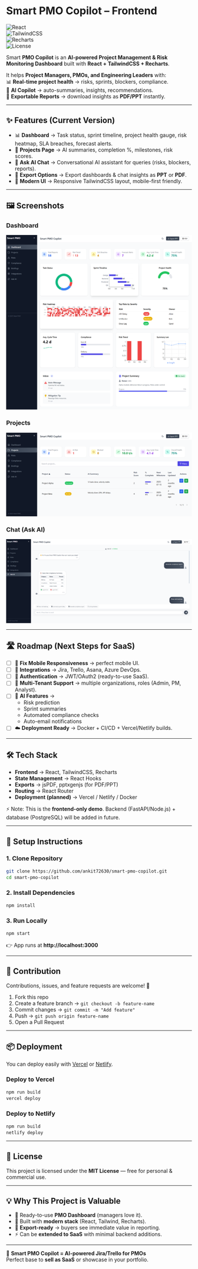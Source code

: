 # Smart PMO Copilot – Frontend  

![React](https://img.shields.io/badge/React-18-blue?logo=react)  
![TailwindCSS](https://img.shields.io/badge/TailwindCSS-3.0-38B2AC?logo=tailwindcss)  
![Recharts](https://img.shields.io/badge/Recharts-Graphs-orange)  
![License](https://img.shields.io/badge/License-MIT-green)  

Smart **PMO Copilot** is an **AI-powered Project Management & Risk Monitoring Dashboard** built with **React + TailwindCSS + Recharts**.  

It helps **Project Managers, PMOs, and Engineering Leaders** with:  
📊 **Real-time project health** → risks, sprints, blockers, compliance.  
🤖 **AI Copilot** → auto-summaries, insights, recommendations.  
📑 **Exportable Reports** → download insights as **PDF/PPT** instantly.  

---

## ✨ Features (Current Version)

- 📊 **Dashboard** → Task status, sprint timeline, project health gauge, risk heatmap, SLA breaches, forecast alerts.  
- 📂 **Projects Page** → AI summaries, completion %, milestones, risk scores.  
- 💬 **Ask AI Chat** → Conversational AI assistant for queries (risks, blockers, reports).  
- 📑 **Export Options** → Export dashboards & chat insights as **PPT** or **PDF**.  
- 🎨 **Modern UI** → Responsive TailwindCSS layout, mobile-first friendly.  

---

## 🖼 Screenshots  

### Dashboard  
![Dashboard](docs/dashboard.png)  

### Projects  
![Projects](docs/projects.png)  

### Chat (Ask AI)  
![Chat](docs/chat.png)  

---

## 🛣 Roadmap (Next Steps for SaaS)

- [ ] 📱 **Fix Mobile Responsiveness** → perfect mobile UI.  
- [ ] 🔗 **Integrations** → Jira, Trello, Asana, Azure DevOps.  
- [ ] 🔑 **Authentication** → JWT/OAuth2 (ready-to-use SaaS).  
- [ ] 🏢 **Multi-Tenant Support** → multiple organizations, roles (Admin, PM, Analyst).  
- [ ] 🤖 **AI Features** →  
   - Risk prediction  
   - Sprint summaries  
   - Automated compliance checks  
   - Auto-email notifications  
- [ ] ☁️ **Deployment Ready** → Docker + CI/CD + Vercel/Netlify builds.  

---

## 🛠 Tech Stack  

- **Frontend** → React, TailwindCSS, Recharts  
- **State Management** → React Hooks  
- **Exports** → jsPDF, pptxgenjs (for PDF/PPT)  
- **Routing** → React Router  
- **Deployment (planned)** → Vercel / Netlify / Docker  

⚡ Note: This is the **frontend-only demo**. Backend (FastAPI/Node.js) + database (PostgreSQL) will be added in future.  

---

## 🚀 Setup Instructions  

### 1. Clone Repository  
```bash
git clone https://github.com/ankit72630/smart-pmo-copilot.git
cd smart-pmo-copilot
```

### 2. Install Dependencies  
```bash
npm install
```

### 3. Run Locally  
```bash
npm start
```

👉 App runs at **http://localhost:3000**

---

## 🤝 Contribution  

Contributions, issues, and feature requests are welcome! 🎉  

1. Fork this repo  
2. Create a feature branch → `git checkout -b feature-name`  
3. Commit changes → `git commit -m "Add feature"`  
4. Push → `git push origin feature-name`  
5. Open a Pull Request  

---

## 📦 Deployment  

You can deploy easily with [Vercel](https://vercel.com) or [Netlify](https://www.netlify.com/).  

### Deploy to Vercel
```bash
npm run build
vercel deploy
```

### Deploy to Netlify
```bash
npm run build
netlify deploy
```

---

## 📜 License  

This project is licensed under the **MIT License** — free for personal & commercial use.  

---

## 💡 Why This Project is Valuable  

- 💼 Ready-to-use **PMO Dashboard** (managers love it).  
- 🎯 Built with **modern stack** (React, Tailwind, Recharts).  
- 📑 **Export-ready** → buyers see immediate value in reporting.  
- ⚡ Can be **extended to SaaS** with minimal backend additions.  

---

🚀 **Smart PMO Copilot = AI-powered Jira/Trello for PMOs**  
Perfect base to **sell as SaaS** or showcase in your portfolio.  
